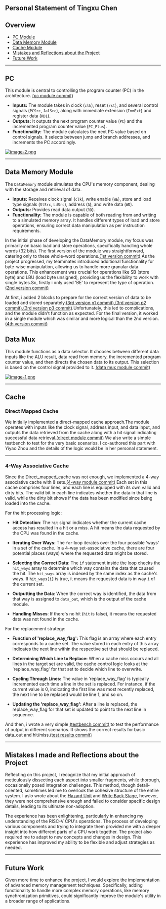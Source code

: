 ## Personal Statement of Tingxu Chen

## Overview
* [PC Module](#pc)
* [Data Memory Module](#data-memory-module)
* [Cache Module](#cache)
* [Mistakes and Reflections about the Project](#mistakes-i-made-and-reflections-about-the-project)
* [Future Work](#future-work)

___

## PC 

This module is central to controlling the program counter (PC) in the architecture. [(pc module commit)](https://github.com/franfafdaf/IAC_23autumn_Group17-Coursework/commit/6aa6b993b8752f16c7e7337d3006bb28a0c2efe2)

- **Inputs:** The module takes in clock (`clk`), reset (`rst`), and several control signals (`PCSrc`, `JalSrc`), along with immediate extension (`ImmExt`) and register data (`RD1`).
- **Outputs:** It outputs the next program counter value (`PC`) and the incremented program counter value (`PC_Plus`).
- **Functionality:** The module calculates the next PC value based on control signals. It selects between jump and branch addresses, and increments the PC accordingly.

[![image-2.png](https://i.postimg.cc/VNdQN3fz/image-2.png)](https://postimg.cc/3y5bSf0q)
___

## Data Memory Module

The `DataMemory` module simulates the CPU's memory component, dealing with the storage and retrieval of data. 

- **Inputs:** Receives clock signal (`clk`), write enable (`WE`), store and load type signals (`StSrc`, `LdSrc`), address (`A`), and write data (`WD`).
- **Outputs:** Provides read data output (`RD`).
- **Functionality:** The module is capable of both reading from and writing to a simulated memory array. It handles different types of load and store operations, ensuring correct data manipulation as per instruction requirements.

In the initial phase of developing the DataMemory module, my focus was primarily on basic load and store operations, specifically handling whole words (32 bits). The first version of the module was straightforward, catering only to these whole-word operations.[(1st version commit)](https://github.com/franfafdaf/IAC_23autumn_Group17-Coursework/commit/0cbc6d43edb3240f4cd97543063ee1066876af62) As the project progressed, my teammates introduced additional functionality for byte-wise manipulation, allowing us to handle more granular data operations. This enhancement was crucial for operations like SB (store byte) and LBU (load byte unsigned), providing us the flexibility to work with single bytes.So, firstly i only used 'BE' to represent the type of operation.[(2nd version commit)](https://github.com/franfafdaf/IAC_23autumn_Group17-Coursework/commit/99389ef5d3e26b237e4acf8a502acc6dee36b1b6)

At first, i added 2 blocks to prepare for the correct version of data to be loaded and stored separately.[(3rd version p1 commit)](https://github.com/franfafdaf/IAC_23autumn_Group17-Coursework/commit/5a9c7c1e9ffbeaf08a1180077f31225f7d7f63c3),[(3rd version p2 commit)](https://github.com/franfafdaf/IAC_23autumn_Group17-Coursework/commit/6a3e3c46f9b6ce6c86b8ad880c43fbbbe5dadce8),[(3rd version p3 commit)](https://github.com/franfafdaf/IAC_23autumn_Group17-Coursework/commit/8f2f756e7f3fa9c44dd746199804985639e9df6f).Unfortunately, this led to complications, and the module didn't function as expected. For the final version, it worked in a single module which was similar and more logical than the 2nd version.[(4th version commit)](https://github.com/franfafdaf/IAC_23autumn_Group17-Coursework/commit/87b4f5e04cdb38b76a5298fe1c16340e928a8256)

## Data Mux

This module functions as a data selector. It chooses between different data inputs like the ALU result, data read from memory, the incremented program counter value, and then directs the chosen data to its output. This selection is based on the control signal provided to it. [(data mux module commit)](https://github.com/franfafdaf/IAC_23autumn_Group17-Coursework/commit/c4a6135593346b9a64454955b24c7be1a8a59d7b)

[![image-1.png](https://i.postimg.cc/nLRFR4zh/image-1.png)](https://postimg.cc/rd42ztxB)
___

## Cache

### Direct Mapped Cache

We initially implemented a direct-mapped cache approach.The module operates with inputs like the clock signal, address input, and data input, and outputs the data retrieved from the cache along with a hit signal indicating successful data retrieval.[(direct module commit)](https://github.com/franfafdaf/IAC_23autumn_Group17-Coursework/commit/f1bca92fce395beb0b1330499e958dae02881769) We also write a simple testbench to test for the very basic scenarios. I co-authored this part with Yiyao Zhou and the details of the logic would be in her personal statement.
___

### 4-Way Associative Cache

Since the Direct_mapped_cache was not enough, we implemented a 4-way associative cache with 8 sets.[(4-way module commit)](https://github.com/franfafdaf/IAC_23autumn_Group17-Coursework/commit/e72619723225143b5b0abf1c6b6e8e16d904c5c5) Each set in this cache comprises four lines, and each line is equipped with its own valid and dirty bits. The valid bit in each line indicates whether the data in that line is valid, while the dirty bit shows if the data has been modified since being loaded into the cache.

For the hit processing logic:

- **Hit Detection**: The `hit` signal indicates whether the current cache access has resulted in a hit or a miss. A hit means the data requested by the CPU was found in the cache.

- **Iterating Over Ways**: The `for` loop iterates over the four possible 'ways' in a set of the cache. In a 4-way set-associative cache, there are four potential places (ways) where the requested data might be stored.

- **Selecting the Correct Data**: The `if` statement inside the loop checks the `hit_ways` array to determine which way contains the data that caused the hit. The `hit_ways` array is indexed by the same index as the cache's ways. If `hit_ways[i]` is true, it means the requested data is in way `i` of the current set.

- **Outputting the Data**: When the correct way is identified, the data from that way is assigned to `data_out`, which is the output of the cache module.

- **Handling Misses**: If there's no hit (`hit` is false), it means the requested data was not found in the cache. 

For the replacement strategy:

- **Function of 'replace_way_flag':** This flag is an array where each entry corresponds to a cache set. The value stored in each entry of this array indicates the next line within the respective set that should be replaced.

- **Determining Which Line to Replace:** When a cache miss occurs and all lines in the target set are valid, the cache control logic looks at the 'replace_way_flag' for that set to decide which line to overwrite.

- **Cycling Through Lines:** The value in 'replace_way_flag' is typically incremented each time a line in the set is replaced. For instance, if the current value is 0, indicating the first line was most recently replaced, the next line to be replaced would be line 1, and so on. 

- **Updating the 'replace_way_flag':** After a line is replaced, the replace_way_flag for that set is updated to point to the next line in sequence. 

And then, i wrote a very simple [(testbench commit)](https://github.com/franfafdaf/IAC_23autumn_Group17-Coursework/commit/84f29ab0822bfa9234d42771058c10a2ff3abcf0) to test the performance of output in different scenarios. It shows the correct results for basic data_out and hit/miss.[(test results commit)](https://github.com/franfafdaf/IAC_23autumn_Group17-Coursework/commit/59443453a40fd88c791f7923187867f79f513738)

___

## Mistakes I made and Reflections about the Project

Reflecting on this project, I recognize that my initial approach of meticulously dissecting each aspect into smaller fragments, while thorough, occasionally posed integration challenges. This method, though detail-oriented, sometimes led me to overlook the cohesive structure of the entire system. I aslo wrote about the [Hazard Unit](https://github.com/franfafdaf/IAC_23autumn_Group17-Coursework/blob/ctx/hazard_unit.sv) and [Write Back Stage](https://github.com/franfafdaf/IAC_23autumn_Group17-Coursework/blob/ctx/WriteBack.sv), however, they were not comprehensive enough and failed to consider specific design details, leading to its ultimate non-adoption.

The experience has been enlightening, particularly in enhancing my understanding of the RISC-V CPU's operations. The process of developing various components and trying to integrate them provided me with a deeper insight into how different parts of a CPU work together. The project also required me to adapt to new concepts and changes in design. This experience has improved my ability to be flexible and adjust strategies as needed.

___

## Future Work

Given more time to enhance the project, I would explore the implementation of advanced memory management techniques. Specifically, adding functionality to handle more complex memory operations, like memory synchronization primitives, could significantly improve the module's utility in a broader range of applications.

